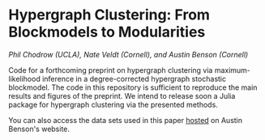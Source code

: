 # Hypergraph Clustering: From Blockmodels to Modularities

*Phil Chodrow (UCLA), Nate Veldt (Cornell), and Austin Benson (Cornell)*

Code for a forthcoming preprint on hypergraph clustering via maximum-likelihood inference in a degree-corrected hypergraph stochastic blockmodel. The code in this repository is sufficient to reproduce the main results and figures of the preprint. We intend to release soon a Julia package for hypergraph clustering via the presented methods. 

You can also access the data sets used in this paper [hosted](https://www.cs.cornell.edu/~arb/data/#hyperlabels) on Austin Benson's website. 
